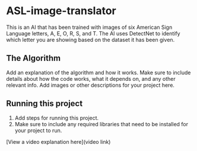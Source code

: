 # ASL-image-translator
This is an AI that has been trained with images of six American Sign Language letters, A, E, O, R, S, and T. The AI uses DetectNet to identify
which letter you are showing based on the dataset it has been given.



## The Algorithm

Add an explanation of the algorithm and how it works. Make sure to include details about how the code works, what it depends on, and any other relevant info. Add images or other descriptions for your project here. 

## Running this project

1. Add steps for running this project.
2. Make sure to include any required libraries that need to be installed for your project to run.

[View a video explanation here](video link)
